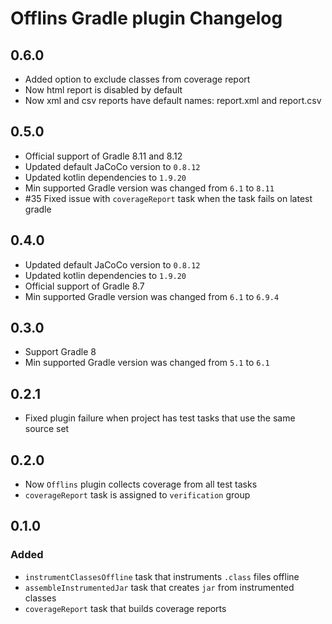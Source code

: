 # Offlins Gradle plugin Changelog

## 0.6.0
- Added option to exclude classes from coverage report
- Now html report is disabled by default
- Now xml and csv reports have default names: report.xml and report.csv 


## 0.5.0
- Official support of Gradle 8.11 and 8.12
- Updated default JaCoCo version to `0.8.12`
- Updated kotlin dependencies to `1.9.20`
- Min supported Gradle version was changed from `6.1` to `8.11`
- #35 Fixed issue with `coverageReport` task when the task fails on latest gradle


## 0.4.0

- Updated default JaCoCo version to `0.8.12`
- Updated kotlin dependencies to `1.9.20`
- Official support of Gradle 8.7
- Min supported Gradle version was changed from `6.1` to `6.9.4`


## 0.3.0

- Support Gradle 8
- Min supported Gradle version was changed from `5.1` to `6.1`


## 0.2.1

- Fixed plugin failure when project has test tasks that use the same source set


## 0.2.0

- Now `Offlins` plugin collects coverage from all test tasks
- `coverageReport` task is assigned to `verification` group


## 0.1.0

### Added

- `instrumentClassesOffline` task that instruments `.class` files offline
- `assembleInstrumentedJar` task that creates `jar` from instrumented classes
- `coverageReport` task that builds coverage reports

